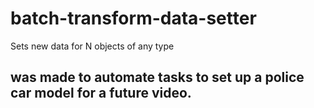 # batch-transform-data-setter
Sets new data for N objects of any type


## was made to automate tasks to set up a police car model for a future video.
